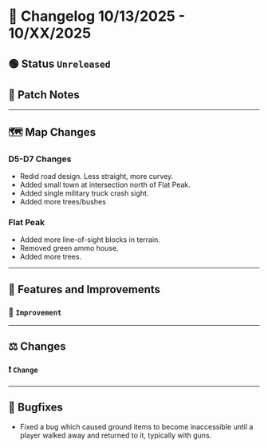 # 📑 Changelog 10/13/2025 - 10/XX/2025

## 🟢 Status `Unreleased`

## 💬 Patch Notes

________

## 🗺️ Map Changes

### D5-D7 Changes
- Redid road design. Less straight, more curvey.
- Added small town at intersection north of Flat Peak.
- Added single military truck crash sight.
- Added more trees/bushes

### Flat Peak
- Added more line-of-sight blocks in terrain.
- Removed green ammo house.
- Added more trees.

________

## 📢 Features and Improvements

### 🔼 `Improvement` 
________

## ⚖️ Changes

### ❗ `Change` 
________

## 🐛 Bugfixes
- Fixed a bug which caused ground items to become inaccessible until a player walked away and returned to it, typically with guns.
